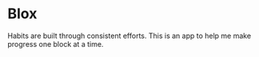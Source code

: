 # Blox

Habits are built through consistent efforts. This is an app to help me make progress one block at a time.
